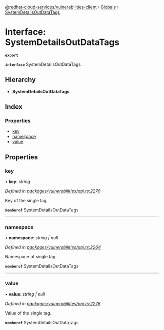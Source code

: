 [@redhat-cloud-services/vulnerabilities-client](../README.md) › [Globals](../globals.md) › [SystemDetailsOutDataTags](systemdetailsoutdatatags.md)

# Interface: SystemDetailsOutDataTags

**`export`** 

**`interface`** SystemDetailsOutDataTags

## Hierarchy

* **SystemDetailsOutDataTags**

## Index

### Properties

* [key](systemdetailsoutdatatags.md#key)
* [namespace](systemdetailsoutdatatags.md#namespace)
* [value](systemdetailsoutdatatags.md#value)

## Properties

###  key

• **key**: *string*

*Defined in [packages/vulnerabilities/api.ts:2270](https://github.com/RedHatInsights/javascript-clients/blob/master/packages/vulnerabilities/api.ts#L2270)*

Key of the single tag.

**`memberof`** SystemDetailsOutDataTags

___

###  namespace

• **namespace**: *string | null*

*Defined in [packages/vulnerabilities/api.ts:2264](https://github.com/RedHatInsights/javascript-clients/blob/master/packages/vulnerabilities/api.ts#L2264)*

Namespace of single tag.

**`memberof`** SystemDetailsOutDataTags

___

###  value

• **value**: *string | null*

*Defined in [packages/vulnerabilities/api.ts:2276](https://github.com/RedHatInsights/javascript-clients/blob/master/packages/vulnerabilities/api.ts#L2276)*

Value of the single tag.

**`memberof`** SystemDetailsOutDataTags
